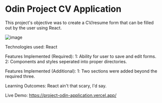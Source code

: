 # Odin Project CV Application

This project's objective was to create a CV/resume form that can be filled out by the user using React.

![image](https://github.com/user-attachments/assets/530b6ee0-a2c4-4aeb-af34-9456b5fa49bb)

Technologies used: React

Features Implemented (Required): 
1: Ability for user to save and edit forms.
2: Components and styles seperated into proper directories.

Features Implemented (Additional): 
1: Two sections were added beyond the required three.

Learning Outcomes: React ain't that scary, I'd say.

Live Demo: https://project-odin-application.vercel.app/
